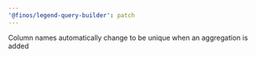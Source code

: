 ```yaml
---
'@finos/legend-query-builder': patch
---
```


Column names automatically change to be unique when an aggregation is added

